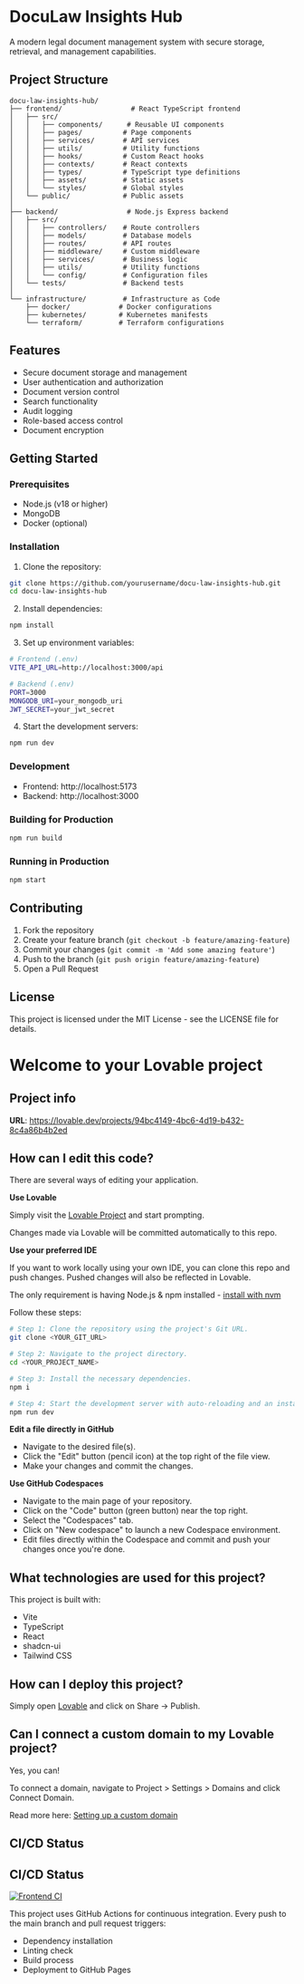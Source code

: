 # DocuLaw Insights Hub

A modern legal document management system with secure storage, retrieval, and management capabilities.

## Project Structure

```
docu-law-insights-hub/
├── frontend/                 # React TypeScript frontend
│   ├── src/
│   │   ├── components/      # Reusable UI components
│   │   ├── pages/          # Page components
│   │   ├── services/       # API services
│   │   ├── utils/          # Utility functions
│   │   ├── hooks/          # Custom React hooks
│   │   ├── contexts/       # React contexts
│   │   ├── types/          # TypeScript type definitions
│   │   ├── assets/         # Static assets
│   │   └── styles/         # Global styles
│   └── public/             # Public assets
│
├── backend/                 # Node.js Express backend
│   ├── src/
│   │   ├── controllers/    # Route controllers
│   │   ├── models/         # Database models
│   │   ├── routes/         # API routes
│   │   ├── middleware/     # Custom middleware
│   │   ├── services/       # Business logic
│   │   ├── utils/          # Utility functions
│   │   └── config/         # Configuration files
│   └── tests/              # Backend tests
│
└── infrastructure/         # Infrastructure as Code
    ├── docker/            # Docker configurations
    ├── kubernetes/        # Kubernetes manifests
    └── terraform/         # Terraform configurations
```

## Features

- Secure document storage and management
- User authentication and authorization
- Document version control
- Search functionality
- Audit logging
- Role-based access control
- Document encryption

## Getting Started

### Prerequisites

- Node.js (v18 or higher)
- MongoDB
- Docker (optional)

### Installation

1. Clone the repository:
```bash
git clone https://github.com/yourusername/docu-law-insights-hub.git
cd docu-law-insights-hub
```

2. Install dependencies:
```bash
npm install
```

3. Set up environment variables:
```bash
# Frontend (.env)
VITE_API_URL=http://localhost:3000/api

# Backend (.env)
PORT=3000
MONGODB_URI=your_mongodb_uri
JWT_SECRET=your_jwt_secret
```

4. Start the development servers:
```bash
npm run dev
```

### Development

- Frontend: http://localhost:5173
- Backend: http://localhost:3000

### Building for Production

```bash
npm run build
```

### Running in Production

```bash
npm start
```

## Contributing

1. Fork the repository
2. Create your feature branch (`git checkout -b feature/amazing-feature`)
3. Commit your changes (`git commit -m 'Add some amazing feature'`)
4. Push to the branch (`git push origin feature/amazing-feature`)
5. Open a Pull Request

## License

This project is licensed under the MIT License - see the LICENSE file for details.

# Welcome to your Lovable project

## Project info

**URL**: https://lovable.dev/projects/94bc4149-4bc6-4d19-b432-8c4a86b4b2ed

## How can I edit this code?

There are several ways of editing your application.

**Use Lovable**

Simply visit the [Lovable Project](https://lovable.dev/projects/94bc4149-4bc6-4d19-b432-8c4a86b4b2ed) and start prompting.

Changes made via Lovable will be committed automatically to this repo.

**Use your preferred IDE**

If you want to work locally using your own IDE, you can clone this repo and push changes. Pushed changes will also be reflected in Lovable.

The only requirement is having Node.js & npm installed - [install with nvm](https://github.com/nvm-sh/nvm#installing-and-updating)

Follow these steps:

```sh
# Step 1: Clone the repository using the project's Git URL.
git clone <YOUR_GIT_URL>

# Step 2: Navigate to the project directory.
cd <YOUR_PROJECT_NAME>

# Step 3: Install the necessary dependencies.
npm i

# Step 4: Start the development server with auto-reloading and an instant preview.
npm run dev
```

**Edit a file directly in GitHub**

- Navigate to the desired file(s).
- Click the "Edit" button (pencil icon) at the top right of the file view.
- Make your changes and commit the changes.

**Use GitHub Codespaces**

- Navigate to the main page of your repository.
- Click on the "Code" button (green button) near the top right.
- Select the "Codespaces" tab.
- Click on "New codespace" to launch a new Codespace environment.
- Edit files directly within the Codespace and commit and push your changes once you're done.

## What technologies are used for this project?

This project is built with:

- Vite
- TypeScript
- React
- shadcn-ui
- Tailwind CSS

## How can I deploy this project?

Simply open [Lovable](https://lovable.dev/projects/94bc4149-4bc6-4d19-b432-8c4a86b4b2ed) and click on Share -> Publish.

## Can I connect a custom domain to my Lovable project?

Yes, you can!

To connect a domain, navigate to Project > Settings > Domains and click Connect Domain.

Read more here: [Setting up a custom domain](https://docs.lovable.dev/tips-tricks/custom-domain#step-by-step-guide)

## CI/CD Status

## CI/CD Status

[![Frontend CI](https://github.com/aditimahajan04/docu-law-insights-hub/actions/workflows/frontend-ci.yml/badge.svg)](https://github.com/aditimahajan04/docu-law-insights-hub/actions/workflows/frontend-ci.yml)

This project uses GitHub Actions for continuous integration. Every push to the main branch and pull request triggers:
- Dependency installation
- Linting check
- Build process
- Deployment to GitHub Pages